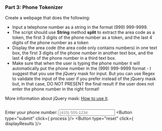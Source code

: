 ### Part 3: Phone Tokenizer

<Accordion>
Create a webpage that does the following:

- Input a telephone number as a string in the format (999) 999-9999.
- The script should use **String** method **split** to extract the area code as a token, the first 3 digits of the phone number as a token, and the last 4 digits of the phone number as a token
- Display the area code (the area code only contains numbers) in one text box, the first 3 digits of the phone number in another text box, and the last 4 digits of the phone number in a third text box.
- Make sure that when the user is typing the phone number it will automatically put the phone number in the (999) 999-9999 format - I suggest that you use the jQuery mask for input. But you can use Regex to validate the input of the user if you prefer instead of the jQuery mask but, in that case, DO NOT PRESENT the final result if the user does not enter the phone number in the right format!

More information about jQuery mask: [How to use it](https://dobsondev.com/2017/04/14/using-jquery-mask-to-mask-form-input/).
</Accordion>

<div class="row">
<div class="one-half column">
 <form name="myform">

<label for="phone">Enter your phone number:</label>
<input type="tel" id="phone" name="phone" pattern="\([0-9]{3}\) [0-9]{3}-[0-9]{4}" placeholder="(415) 555-1234">
<span class="button-row">
<Button type="submit" click={ process }/>
<Button type="reset" click={ displayResults }/>
</span>

</form>

</div>
<div class="one-half column">
<div id="results" style="text-align: center"></div>
</div>
</div>

<script>
  import Accordion from '$lib/Accordion.md';
import Button from '$lib/Button.svelte';
const process= () => {
  let 
    myPhone = document.forms["myform"].elements["phone"].value,
    regexPhone = /^\((?<areacode>[0-9]{3})\) (?<prefix>[0-9]{3})-(?<exchange>[0-9]{4})$/,
    match = regexPhone.exec(myPhone);
  match == null
  ? displayResults("Woah! You have entered invalid input. <br> Please enter a phone number in the format (415) 555-1234.")
  : displayResults(`<span style = 'border-bottom: 1px solid orchid;'>Your area code is: ${match.groups.areacode}.</span><br><span style = 'border-bottom: 1px solid orchid;'>Your prefix is: ${match.groups.prefix},</span><br><span style = 'border-bottom: 1px solid orchid;'>and your exchange is: ${match.groups.exchange}.</span>`);
}

const displayResults = (results = "") => {
    document.getElementById("results").innerHTML = results; 
}

// Number formatting adapted from: https://stackoverflow.com/questions/30058927/format-a-phone-number-as-a-user-types-using-pure-javascript

const phoneFormat = input => {
  input = input.replace(/\D/g,'');
  input = input.substring(0,10);
  var size = input.length;
  size == 0 
  ? input = input
  : size < 4 
    ? input = `(${input}`
    : size < 7
      ? input = `(${input.substring(0,3)}) ${input.substring(3,6)}`
      : input = `(${input.substring(0,3)}) ${input.substring(3,6)}-${input.substring(6,10)}`;
  return input; 
  }

document.getElementById('phone').addEventListener('keyup',function(evt){
  var phoneNumber = document.getElementById('phone');
  var charCode = (evt.which) ? evt.which : evt.keyCode;
  phoneNumber.value = phoneFormat(phoneNumber.value);
});

</script>

